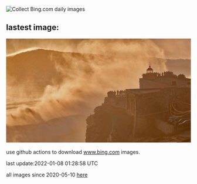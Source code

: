 ![Collect Bing.com daily images](https://github.com/counter2015/bing-daily-images/workflows/Collect%20Bing.com%20daily%20images/badge.svg)
## lastest image:
![](images/FortedeSao.jpg)

use github actions to download www.bing.com images.

last update:2022-01-08 01:28:58 UTC

all images since 2020-05-10 [here](https://github.com/counter2015/bing-daily-images/tree/master/images) 
